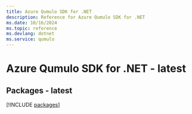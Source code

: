 ```yaml
---
title: Azure Qumulo SDK for .NET
description: Reference for Azure Qumulo SDK for .NET
ms.date: 10/16/2024
ms.topic: reference
ms.devlang: dotnet
ms.service: qumulo
---
```

# Azure Qumulo SDK for .NET - latest
## Packages - latest
[!INCLUDE [packages](qumulo-index.md)]